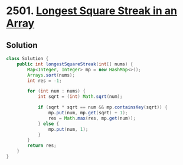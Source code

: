 # 2501. [Longest Square Streak in an Array](https://leetcode.com/problems/longest-square-streak-in-an-array/?envType=daily-question&envId=2024-10-28)

## Solution

```java
class Solution {
    public int longestSquareStreak(int[] nums) {
        Map<Integer, Integer> mp = new HashMap<>();
        Arrays.sort(nums);
        int res = -1;

        for (int num : nums) {
            int sqrt = (int) Math.sqrt(num);

            if (sqrt * sqrt == num && mp.containsKey(sqrt)) {
                mp.put(num, mp.get(sqrt) + 1);
                res = Math.max(res, mp.get(num));
            } else {
                mp.put(num, 1);
            }
        }
        return res;
    }
}
```

